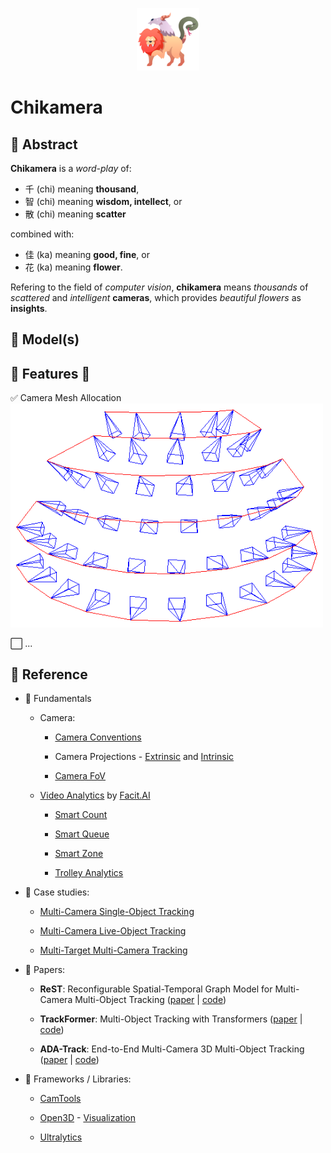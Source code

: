 <p align="center">
  <picture>
    <source 
        media="(prefers-color-scheme: dark)" 
        srcset="./assets/logo.png">
    <img 
        alt="Chikamera Logo" 
        src="./assets/logo.png" 
        width="100">
  </picture>
</p>

# Chikamera

## 📝 Abstract

**Chikamera** is a *word-play* of:
- 千 (chi) meaning **thousand**, 
- 智 (chi) meaning **wisdom, intellect**, or 
- 散 (chi) meaning **scatter** 

combined with:
- 佳 (ka) meaning **good, fine**, or 
- 花 (ka) meaning **flower**.

Refering to the field of *computer vision*, **chikamera** means *thousands* of *scattered* and *intelligent* **cameras**, which provides *beautiful* *flowers* as **insights**.

## 👾 Model(s)


## 🦾 Features 🦿

✅  Camera Mesh Allocation
    <img src="./assets/camera_grid_viz.png" width=500>

⬜ ...

## 🔎 Reference

- 🧬 Fundamentals

    - Camera:

        - [Camera Conventions](https://camtools.readthedocs.io/en/stable/camera.html)

        - Camera Projections - [Extrinsic](https://ksimek.github.io/2012/08/22/extrinsic/) and [Intrinsic](https://ksimek.github.io/2013/08/13/intrinsic/)

        - [Camera FoV](https://commonlands.com/pages/camera-field-of-view-calculator)

    - [Video Analytics](https://facit.ai/insights/video-analytics-guide) by [Facit.AI](https://facit.ai)

        - [Smart Count](https://facit.ai/video-analytics-software/smart-count)

        - [Smart Queue](https://facit.ai/video-analytics-software/smart-queue)

        - [Smart Zone](https://facit.ai/video-analytics-software/smart-zone)

        - [Trolley Analytics](https://facit.ai/video-analytics-software/smart-count/trolley-analytics)

- 🚀 Case studies:
    
    - [Multi-Camera Single-Object Tracking](https://github.com/arvganesh/Multi-Camera-Object-Tracking)

    - [Multi-Camera Live-Object Tracking](https://github.com/LeonLok/Multi-Camera-Live-Object-Tracking)

    - [Multi-Target Multi-Camera Tracking](https://github.com/nolanzzz/mtmct)

- 🔬 Papers:

    - **ReST**: Reconfigurable Spatial-Temporal Graph Model for Multi-Camera Multi-Object Tracking ([paper](https://arxiv.org/pdf/2308.13229) | [code](https://github.com/chengche6230/ReST))

    - **TrackFormer**: Multi-Object Tracking with Transformers ([paper](https://arxiv.org/pdf/2101.02702) | [code](https://github.com/timmeinhardt/trackformer))

    - **ADA-Track**: End-to-End Multi-Camera 3D Multi-Object Tracking ([paper](https://arxiv.org/pdf/2405.08909v1) | [code](https://github.com/dsx0511/ADA-Track))

- 🧮 Frameworks / Libraries:

    - [CamTools](https://github.com/yxlao/camtools)

    - [Open3D](https://github.com/isl-org/Open3D) - [Visualization](https://www.open3d.org/docs/release/tutorial/visualization/visualization.html)

    - [Ultralytics](https://github.com/ultralytics/ultralytics)

